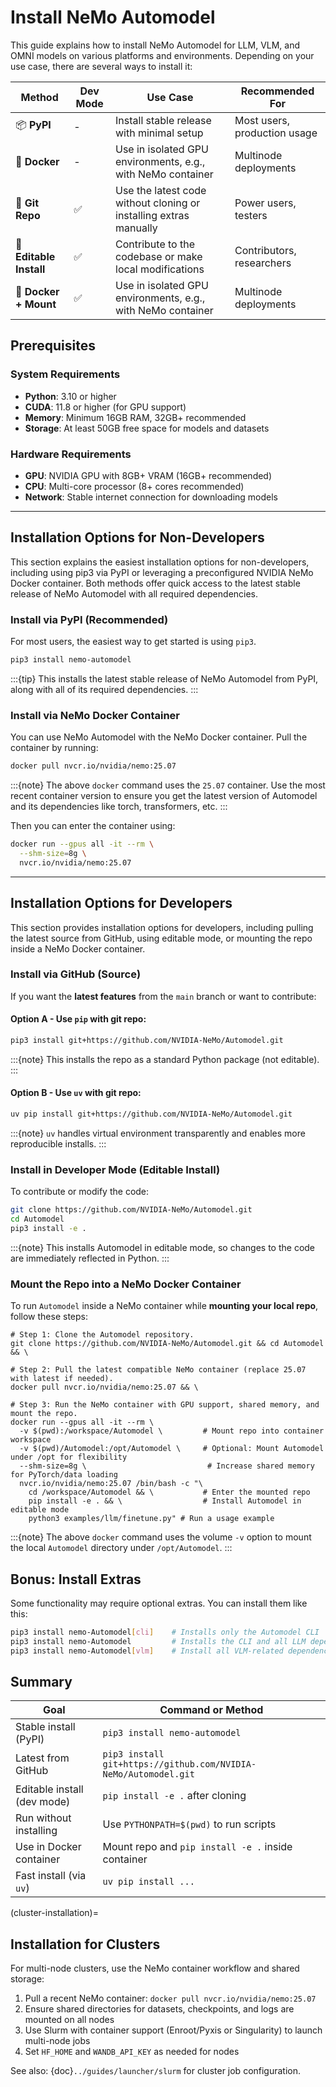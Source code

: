 # Install NeMo Automodel

This guide explains how to install NeMo Automodel for LLM, VLM, and OMNI models on various platforms and environments. Depending on your use case, there are several ways to install it:

| Method                  | Dev Mode | Use Case                                                          | Recommended For             |
| ----------------------- | ---------|----------------------------------------------------------------- | ---------------------------- |
| 📦 **PyPI**             | - | Install stable release with minimal setup                         | Most users, production usage |
| 🐳 **Docker**           | - | Use in isolated GPU environments, e.g., with NeMo container       | Multinode deployments     |
| 🐍 **Git Repo**         | ✅ | Use the latest code without cloning or installing extras manually | Power users, testers         |
| 🧪 **Editable Install** | ✅ | Contribute to the codebase or make local modifications            | Contributors, researchers    |
| 🐳 **Docker + Mount**   | ✅ | Use in isolated GPU environments, e.g., with NeMo container       | Multinode deployments     |

## Prerequisites

### System Requirements
- **Python**: 3.10 or higher
- **CUDA**: 11.8 or higher (for GPU support)
- **Memory**: Minimum 16GB RAM, 32GB+ recommended
- **Storage**: At least 50GB free space for models and datasets

### Hardware Requirements

- **GPU**: NVIDIA GPU with 8GB+ VRAM (16GB+ recommended)
- **CPU**: Multi-core processor (8+ cores recommended)
- **Network**: Stable internet connection for downloading models

---
## Installation Options for Non-Developers
This section explains the easiest installation options for non-developers, including using pip3 via PyPI or leveraging a preconfigured NVIDIA NeMo Docker container. Both methods offer quick access to the latest stable release of NeMo Automodel with all required dependencies.

### Install via PyPI (Recommended)

For most users, the easiest way to get started is using `pip3`.

```bash
pip3 install nemo-automodel
```
:::{tip}
This installs the latest stable release of NeMo Automodel from PyPI, along with all of its required dependencies.
:::

### Install via NeMo Docker Container

You can use NeMo Automodel with the NeMo Docker container. Pull the container by running:
```bash
docker pull nvcr.io/nvidia/nemo:25.07
```
:::{note}
The above `docker` command uses the `25.07` container. Use the most recent container version to ensure you get the latest version of Automodel and its dependencies like torch, transformers, etc.
:::

Then you can enter the container using:
```bash
docker run --gpus all -it --rm \
  --shm-size=8g \
  nvcr.io/nvidia/nemo:25.07
```

---
## Installation Options for Developers

This section provides installation options for developers, including pulling the latest source from GitHub, using editable mode, or mounting the repo inside a NeMo Docker container.

### Install via GitHub (Source)

If you want the **latest features** from the `main` branch or want to contribute:

#### Option A - Use `pip` with git repo:

```bash
pip3 install git+https://github.com/NVIDIA-NeMo/Automodel.git
```
:::{note}
This installs the repo as a standard Python package (not editable).
:::

#### Option B - Use `uv` with git repo:

```bash
uv pip install git+https://github.com/NVIDIA-NeMo/Automodel.git
```
:::{note}
`uv` handles virtual environment transparently and enables more reproducible installs.
:::

### Install in Developer Mode (Editable Install)


To contribute or modify the code:
```bash
git clone https://github.com/NVIDIA-NeMo/Automodel.git
cd Automodel
pip3 install -e .
```

:::{note}
This installs Automodel in editable mode, so changes to the code are immediately reflected in Python.
:::

### Mount the Repo into a NeMo Docker Container

To run `Automodel` inside a NeMo container while **mounting your local repo**, follow these steps:

```
# Step 1: Clone the Automodel repository.
git clone https://github.com/NVIDIA-NeMo/Automodel.git && cd Automodel && \

# Step 2: Pull the latest compatible NeMo container (replace 25.07 with latest if needed).
docker pull nvcr.io/nvidia/nemo:25.07 && \

# Step 3: Run the NeMo container with GPU support, shared memory, and mount the repo.
docker run --gpus all -it --rm \
  -v $(pwd):/workspace/Automodel \         # Mount repo into container workspace
  -v $(pwd)/Automodel:/opt/Automodel \     # Optional: Mount Automodel under /opt for flexibility
  --shm-size=8g \                           # Increase shared memory for PyTorch/data loading
  nvcr.io/nvidia/nemo:25.07 /bin/bash -c "\
    cd /workspace/Automodel && \           # Enter the mounted repo
    pip install -e . && \                  # Install Automodel in editable mode
    python3 examples/llm/finetune.py" # Run a usage example
```
:::{note}
The above `docker` command uses the volume `-v` option to mount the local `Automodel` directory
under `/opt/Automodel`.
:::

## Bonus: Install Extras

Some functionality may require optional extras. You can install them like this:
```bash
pip3 install nemo-Automodel[cli]    # Installs only the Automodel CLI
pip3 install nemo-Automodel         # Installs the CLI and all LLM dependencies.
pip3 install nemo-Automodel[vlm]    # Install all VLM-related dependencies.
```

## Summary

| Goal                        | Command or Method                                               |
| --------------------------- | --------------------------------------------------------------- |
| Stable install (PyPI)       | `pip3 install nemo-automodel`                                   |
| Latest from GitHub          | `pip3 install git+https://github.com/NVIDIA-NeMo/Automodel.git` |
| Editable install (dev mode) | `pip install -e .` after cloning                                |
| Run without installing      | Use `PYTHONPATH=$(pwd)` to run scripts                          |
| Use in Docker container     | Mount repo and `pip install -e .` inside container              |
| Fast install (via `uv`)     | `uv pip install ...`                                            |


(cluster-installation)=
## Installation for Clusters

For multi-node clusters, use the NeMo container workflow and shared storage:

1. Pull a recent NeMo container: `docker pull nvcr.io/nvidia/nemo:25.07`
2. Ensure shared directories for datasets, checkpoints, and logs are mounted on all nodes
3. Use Slurm with container support (Enroot/Pyxis or Singularity) to launch multi-node jobs
4. Set `HF_HOME` and `WANDB_API_KEY` as needed for nodes

See also: {doc}`../guides/launcher/slurm` for cluster job configuration.